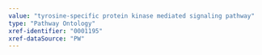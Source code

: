 ```yaml
---
value: "tyrosine-specific protein kinase mediated signaling pathway"
type: "Pathway Ontology"
xref-identifier: "0001195"
xref-dataSource: "PW"
---
```


